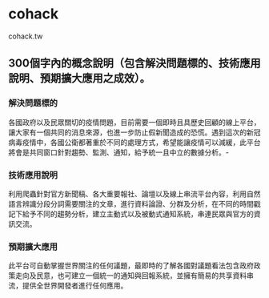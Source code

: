 # cohack
cohack.tw

## 300個字內的概念說明（包含解決問題標的、技術應用說明、預期擴大應用之成效）。

### 解決問題標的
各國政府以及民眾關切的疫情問題，目前需要一個即時且具歷史回顧的線上平台，讓大家有一個共同的消息來源，也進一步防止假新聞造成的恐慌。遇到這次的新冠病毒疫情中，各國公衛都著重於不同的處理方式，希望能讓疫情可以減緩，此平台將會是共同窗口針對趨勢、監測、通知，給予統一且中立的數據分析。-
### 技術應用說明
利用爬蟲針對官方新聞稿、各大重要報社、論壇以及線上串流平台內容，利用自然語言辨識分段分詞需要關注的文章，進行資料論證、分群及分析，在不同的時間戳記下給予不同的趨勢分析，建立主動式以及被動式通知系統，串連民眾與官方的資訊交流。
### 預期擴大應用
此平台可自動掌握世界關注的任何議題，最即時的了解各國對議題看法包含政府政策走向及民意，也可建立一個統一的通知與回報系統，並擁有簡易的共享資料串流，提供全世界開發者進行任何應用。

